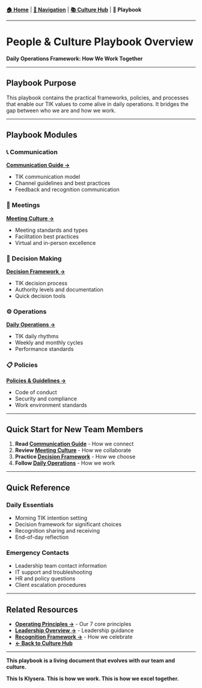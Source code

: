 **[🏠 Home](../README.md)** | **[🧭 Navigation](../README.md)** | **[📚 Culture Hub](../Culture-Hub.md)** | **📜 Playbook**

---

# People & Culture Playbook Overview

**Daily Operations Framework: How We Work Together**

---

## Playbook Purpose

This playbook contains the practical frameworks, policies, and processes that enable our TIK values to come alive in daily operations. It bridges the gap between who we are and how we work.

---

## Playbook Modules

### 📞 Communication
**[Communication Guide →](./Communication-Guide.md)**
- TIK communication model
- Channel guidelines and best practices
- Feedback and recognition communication

### 🤝 Meetings
**[Meeting Culture →](./Meeting-Culture.md)**
- Meeting standards and types
- Facilitation best practices
- Virtual and in-person excellence

### 🎯 Decision Making
**[Decision Framework →](./Decision-Framework.md)**
- TIK decision process
- Authority levels and documentation
- Quick decision tools

### ⚙️ Operations
**[Daily Operations →](./Daily-Operations.md)**
- TIK daily rhythms
- Weekly and monthly cycles
- Performance standards

### 📋 Policies
**[Policies & Guidelines →](./Policies-Guidelines.md)**
- Code of conduct
- Security and compliance
- Work environment standards

---

## Quick Start for New Team Members

1. **Read [Communication Guide](./Communication-Guide.md)** - How we connect
2. **Review [Meeting Culture](./Meeting-Culture.md)** - How we collaborate
3. **Practice [Decision Framework](./Decision-Framework.md)** - How we choose
4. **Follow [Daily Operations](./Daily-Operations.md)** - How we work

---

## Quick Reference

### Daily Essentials
- Morning TIK intention setting
- Decision framework for significant choices
- Recognition sharing and receiving
- End-of-day reflection

### Emergency Contacts
- Leadership team contact information
- IT support and troubleshooting
- HR and policy questions
- Client escalation procedures

---

## Related Resources

- **[Operating Principles →](../../Operating-Principles/Overview.md)** - Our 7 core principles
- **[Leadership Overview →](../Leadership/Overview.md)** - Leadership guidance
- **[Recognition Framework →](../Recognition-Rituals/Recognition-Framework.md)** - How we celebrate
- **[← Back to Culture Hub](../Culture-Hub.md)**

---

**This playbook is a living document that evolves with our team and culture.**

**This Is Klysera. This is how we work. This is how we excel together.**